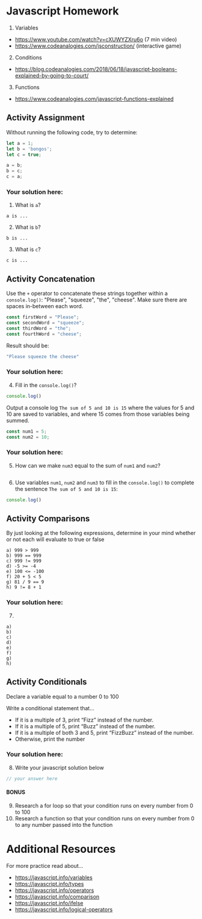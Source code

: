 # Javascript Homework

1.  Variables
- https://www.youtube.com/watch?v=cXUWYZXru6o (7 min video)
- https://www.codeanalogies.com/jsconstruction/ (interactive game)

2.  Conditions
- https://blog.codeanalogies.com/2018/06/18/javascript-booleans-explained-by-going-to-court/

3.  Functions
- https://www.codeanalogies.com/javascript-functions-explained

## Activity Assignment
Without running the following code, try to determine:

```js
let a = 1;
let b = 'bongos';
let c = true;

a = b;
b = c;
c = a;
```

### Your solution here:
1.  What is `a`?
```
a is ...
```
2.  What is `b`?
```
b is ...
```
3.  What is `c`?
```
c is ...
```

## Activity Concatenation
Use the `+` operator to concatenate these strings together within a `console.log()`: "Please", "squeeze", "the", "cheese". Make sure there are spaces in-between each word.

```js
const firstWord = "Please";
const secondWord = "squeeze";
const thirdWord = "the";
const fourthWord = "cheese";
```
Result should be:
```js
"Please squeeze the cheese"
```

### Your solution here:
4.  Fill in the `console.log()`?
```js
console.log()
```

Output a console log `The sum of 5 and 10 is 15` where the values for 5 and 10 are saved to variables, and where 15 comes from those variables being summed.
```js
const num1 = 5;
const num2 = 10;
```

### Your solution here:
5.  How can we make `num3` equal to the sum of `num1` and `num2`?
```js

```
6.  Use variables `num1`, `num2` and `num3` to fill in the `console.log()` to complete the sentence `The sum of 5 and 10 is 15`:
```js
console.log()
```

## Activity Comparisons
By just looking at the following expressions, determine in your mind whether or not each will evaluate to true or false
```
a) 999 > 999
b) 999 == 999 
c) 999 != 999
d) -5 >= -4
e) 100 <= -100
f) 20 + 5 < 5 
g) 81 / 9 == 9
h) 9 != 8 + 1
```
### Your solution here:
7.  
```
a) 
b)  
c)
d) 
e) 
f) 
g) 
h) 
```

## Activity Conditionals
Declare a variable equal to a number 0 to 100

Write a conditional statement that...
- If it is a multiple of 3, print “Fizz” instead of the number.
- If it is a multiple of 5, print “Buzz” instead of the number.
- If it is a multiple of both 3 and 5, print “FizzBuzz” instead of the number.
- Otherwise, print the number

### Your solution here:
8.  Write your javascript solution below
```js
// your answer here
```

#### BONUS
9.  Research a for loop so that your condition runs on every number from 0 to 100
10.  Research a function so that your condition runs on every number from 0 to any number passed into the function

# Additional Resources
For more practice read about...
- https://javascript.info/variables
- https://javascript.info/types
- https://javascript.info/operators
- https://javascript.info/comparison
- https://javascript.info/ifelse
- https://javascript.info/logical-operators